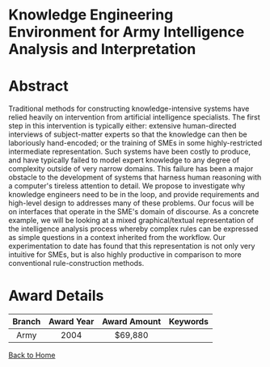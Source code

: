 
Knowledge Engineering Environment for Army Intelligence Analysis and Interpretation
===================================================================================

# Abstract


Traditional methods for constructing knowledge-intensive systems have relied heavily on intervention from artificial intelligence specialists.  The first step in this intervention is typically either: extensive human-directed interviews of subject-matter experts so that the knowledge can then be laboriously hand-encoded; or the training of SMEs in some highly-restricted intermediate representation.  Such systems have been costly to produce, and have typically failed to model expert knowledge to any degree of complexity outside of very narrow domains.  This failure has been a major obstacle to the development of systems that harness human reasoning with a computer's tireless attention to detail.  We propose to investigate why knowledge engineers need to be in the loop, and provide requirements and high-level design to addresses many of these problems.  Our focus will be on interfaces that operate in the SME's domain of discourse.  As a concrete example, we will be looking at a mixed graphical/textual representation of the intelligence analysis process whereby complex rules can be expressed as simple questions in a context inherited from the workflow.  Our experimentation to date has found that this representation is not only very intuitive for SMEs, but is also highly productive in comparison to more conventional rule-construction methods.  

# Award Details

|Branch|Award Year|Award Amount|Keywords|
| :---: | :---: | :---: | :---: |
|Army|2004|$69,880||
  
  


[Back to Home](https://github.com/chrischow/dod_sbir_awards/CC/#958)